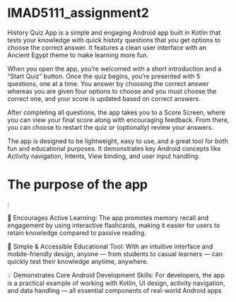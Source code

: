 # IMAD5111_assignment2

History Quiz App is a simple and engaging Android app built in Kotlin that tests your knowledge with quick histoty questions that you get options to choose the correct answer. It features a clean user interface with an Ancient Egypt theme to make learning more fun.

When you open the app, you’re welcomed with a short introduction and a “Start Quiz” button. Once the quiz begins, you’re presented with 5 questions, one at a time. You answer by choosing the correct answer whereas you are given four options to choose and you must choose the correct one, and your score is updated based on correct answers.

After completing all questions, the app takes you to a Score Screen, where you can view your final score along with encouraging feedback. From there, you can choose to restart the quiz or (optionally) review your answers.

The app is designed to be lightweight, easy to use, and a great tool for both fun and educational purposes. It demonstrates key Android concepts like Activity navigation, Intents, View binding, and user input handling.

# The purpose of the app
:

🧠 Encourages Active Learning:
The app promotes memory recall and engagement by using interactive flashcards, making it easier for users to retain knowledge compared to passive reading.

📱 Simple & Accessible Educational Tool:
With an intuitive interface and mobile-friendly design, anyone — from students to casual learners — can quickly test their knowledge anytime, anywhere.

💡 Demonstrates Core Android Development Skills:
For developers, the app is a practical example of working with Kotlin, UI design, activity navigation, and data handling — all essential components of real-world Android apps
